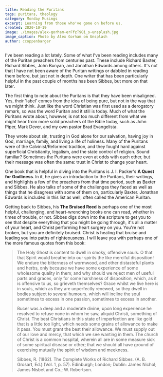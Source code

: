 ```yaml
---
title: Reading the Puritans
tags: puritans, theology
category: Monday Musings
excerpt: Learning from those who've gone on before us.
created: 2020-10-19
image: ./images/alex-gorham-erFfzT9Oi_s-unsplash.jpg
image_caption: Photo by Alex Gorham on Unsplash
author: ccoppenbarger
---
```


I've been reading  a lot lately. Some of what I've been reading includes many of the Puritan preachers from centuries past. These include Richard Baxter, Richard Sibbes, John Bunyan, and Jonathan Edwards among others. It's not that I have not been aware of the Puritan writings or dabbled in reading them before, but just not in depth. One writer that has been particularly helpful in the past couple of months has been Sibbes, but more on that later.

The first thing to note about the Puritans is that they have been misaligned. Yes, their 'label' comes from the idea of being pure, but not in the way that we might think. Just like the word Christian was first used as a derogatory remark, so was the word Puritan and it still is today. Much of what the Puritans wrote about, however, is not too much different from what we might hear from more solid preachers of the Bible today, such as John Piper, Mark Dever, and my own pastor Brad Evangelista.

They wrote about sin, trusting in God alone for our salvation, having joy in God, marriage, family, and living a life of holiness. Many of the Puritans were of the Calvinist/Reformed tradition, and they fought hard against superficial Christianity, legalism, and the state control of religion. Sound familiar? Sometimes the Puritans were even at odds with each other, but their message was often the same: trust in Christ to change your heart.

One book that is helpful in diving into the Puritans is J. I. Packer's **A Quest for Godliness**. In it, he gives an introduction to the Puritans, their writings, and highlights a few of the preachers from that time period, such as Baxter and Sibbes. He also talks of some of the challenges they faced as well as things that he disagrees with some of them on, particularly Baxter. Jonathan Edwards is included in this list as well, often called the American Puritan.

Getting back to Sibbes, his **The Bruised Reed** is perhaps one of the most helpful, challenging, and heart-wrenching books one can read, whether in times of trouble, or not. Sibbes digs down into the scripture to get you to see that despite everything that you might be going through, it's all a matter of your heart, and Christ performing heart surgery on you. You're not broken, but you are definitely bruised. Christ is healing that bruise and leading you into paths of righteousness. I will leave you with perhaps one of the more famous quotes from this book:

> The Holy Ghost is content to dwell in smoky, offensive souls. O that that Spirit would breathe
> into our spirits the like merciful disposition! We endure the bitterness of wormwood, and other
> distasteful plants and herbs, only because we have some experience of some wholesome quality in
> them; and why should we reject men of useful parts and graces, only for some harshness of
> disposition, which, as it is offensive to us, so grieveth themselves?
> Grace whilst we live here is in souls, which as they are unperfectly renewed, so they dwell in
> bodies subject to several humours, which will incline the soul sometimes to excess in one
> passion, sometimes to excess in another.
>
> Bucer was a deep and a moderate divine; upon long experience he resolved to refuse none in whom
> he saw, aliquid Christi, something of Christ.
> The best Christians in this state of imperfection are like gold that is a little too light, which
> needs some grains of allowance to make it pass. You must grant the best their allowance. We must
> supply out of our love and mercy, that which we see wanting in them.
> The church of Christ is a common hospital, wherein all are in some measure sick of some spiritual disease or other; that we should all have ground of exercising mutually the spirit of wisdom and
> meekness.
>
> Sibbes, R. (1862). The Complete Works of Richard Sibbes. (A. B. Grosart, Ed.) (Vol. 1, p. 57).
> Edinburgh; London; Dublin: James Nichol; James Nisbet and Co.; W. Robertson.
